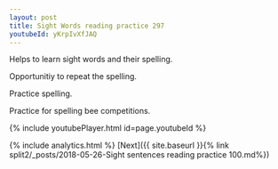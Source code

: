 ```yaml
---
layout: post
title: Sight Words reading practice 297
youtubeId: yKrpIvXfJAQ
---
```

 
 
Helps to learn sight words and their spelling.

Opportunitiy to repeat the spelling. 

Practice spelling. 
 
Practice for spelling bee competitions. 
 
{% include youtubePlayer.html id=page.youtubeId %}
 
 
{% include analytics.html %} 
[Next]({{ site.baseurl }}{% link  split2/_posts/2018-05-26-Sight sentences reading practice 100.md%})
 
